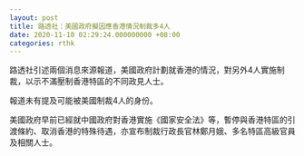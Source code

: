```yaml
---
layout: post
title: 路透社：美國政府擬因應香港情況制裁多4人
date: 2020-11-10 02:29:24.000000000 +08:00
categories: rthk
---
```


路透社引述兩個消息來源報道，美國政府計劃就香港的情況，對另外4人實施制裁，以示不滿壓制香港特區的不同政見人士。

報道未有提及可能被美國制裁4人的身份。

美國政府早前已經就中國政府對香港實施《國家安全法》等，暫停與香港特區的引渡條約、取消香港的特殊待遇，亦宣布制裁行政長官林鄭月娥、多名特區高級官員及相關人士。
